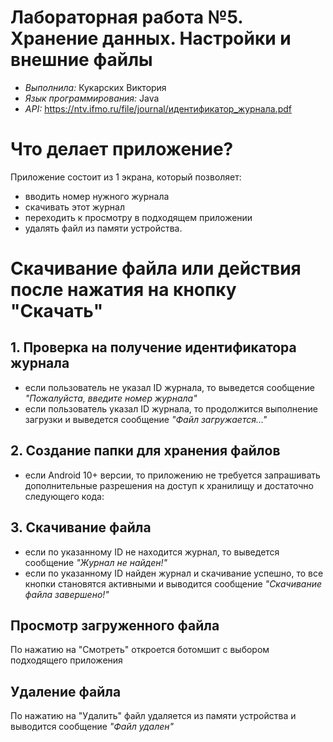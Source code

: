 # Лабораторная работа №5. Хранение данных. Настройки и внешние файлы
- _Выполнила:_ Кукарских Виктория
- _Язык программирования:_ Java
- _API:_ https://ntv.ifmo.ru/file/journal/идентификатор_журнала.pdf

# Что делает приложение?
Приложение состоит из 1 экрана, который позволяет:
- вводить номер нужного журнала
- скачивать этот журнал
- переходить к просмотру в подходящем приложении
- удалять файл из памяти устройства.

# Скачивание файла или действия после нажатия на кнопку "Скачать"
## 1. Проверка на получение идентификатора журнала
- если пользователь не указал ID журнала, то выведется сообщение _"Пожалуйста, введите номер журнала"_
- если пользователь указал ID журнала, то продолжится выполнение загрузки и выведется сообщение _"Файл загружается..."_

## 2. Создание папки для хранения файлов
- если Android 10+ версии, то приложению не требуется запрашивать дополнительные разрешения на доступ к хранилищу и достаточно следующего кода:

## 3. Скачивание файла
- если по указанному ID не находится журнал, то выведется сообщение _"Журнал не найден!"_
- если по указанному ID найден журнал и скачивание успешно, то все кнопки становятся активными и выводится сообщение _"Скачивание файла завершено!"_

## Просмотр загруженного файла
По нажатию на "Смотреть" откроется ботомшит с выбором подходящего приложения

## Удаление файла
По нажатию на "Удалить" файл удаляется из памяти устройства и выводится сообщение _"Файл удален"_
